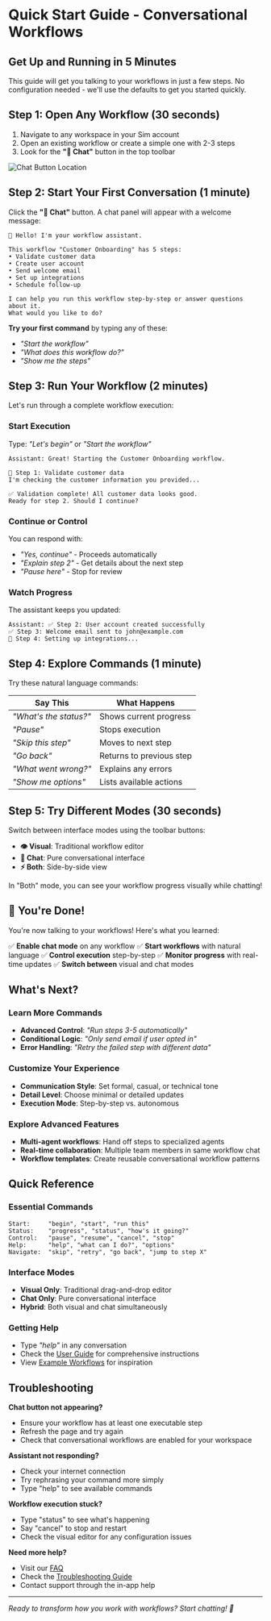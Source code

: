 # Quick Start Guide - Conversational Workflows

## Get Up and Running in 5 Minutes

This guide will get you talking to your workflows in just a few steps. No configuration needed - we'll use the defaults to get you started quickly.

## Step 1: Open Any Workflow (30 seconds)

1. Navigate to any workspace in your Sim account
2. Open an existing workflow or create a simple one with 2-3 steps
3. Look for the **"💬 Chat"** button in the top toolbar

![Chat Button Location](./images/chat-button.png)

## Step 2: Start Your First Conversation (1 minute)

Click the **"💬 Chat"** button. A chat panel will appear with a welcome message:

```
👋 Hello! I'm your workflow assistant.

This workflow "Customer Onboarding" has 5 steps:
• Validate customer data
• Create user account
• Send welcome email
• Set up integrations
• Schedule follow-up

I can help you run this workflow step-by-step or answer questions about it.
What would you like to do?
```

**Try your first command** by typing any of these:

- *"Start the workflow"*
- *"What does this workflow do?"*
- *"Show me the steps"*

## Step 3: Run Your Workflow (2 minutes)

Let's run through a complete workflow execution:

### Start Execution
Type: *"Let's begin"* or *"Start the workflow"*

```
Assistant: Great! Starting the Customer Onboarding workflow.

🔄 Step 1: Validate customer data
I'm checking the customer information you provided...

✅ Validation complete! All customer data looks good.
Ready for step 2. Should I continue?
```

### Continue or Control
You can respond with:
- *"Yes, continue"* - Proceeds automatically
- *"Explain step 2"* - Get details about the next step
- *"Pause here"* - Stop for review

### Watch Progress
The assistant keeps you updated:

```
Assistant: ✅ Step 2: User account created successfully
✅ Step 3: Welcome email sent to john@example.com
🔄 Step 4: Setting up integrations...
```

## Step 4: Explore Commands (1 minute)

Try these natural language commands:

| Say This | What Happens |
|----------|--------------|
| *"What's the status?"* | Shows current progress |
| *"Pause"* | Stops execution |
| *"Skip this step"* | Moves to next step |
| *"Go back"* | Returns to previous step |
| *"What went wrong?"* | Explains any errors |
| *"Show me options"* | Lists available actions |

## Step 5: Try Different Modes (30 seconds)

Switch between interface modes using the toolbar buttons:

- **👁 Visual**: Traditional workflow editor
- **💬 Chat**: Pure conversational interface
- **⚡ Both**: Side-by-side view

In "Both" mode, you can see your workflow progress visually while chatting!

## 🎉 You're Done!

You're now talking to your workflows! Here's what you learned:

✅ **Enable chat mode** on any workflow
✅ **Start workflows** with natural language
✅ **Control execution** step-by-step
✅ **Monitor progress** with real-time updates
✅ **Switch between** visual and chat modes

## What's Next?

### Learn More Commands
- **Advanced Control**: *"Run steps 3-5 automatically"*
- **Conditional Logic**: *"Only send email if user opted in"*
- **Error Handling**: *"Retry the failed step with different data"*

### Customize Your Experience
- **Communication Style**: Set formal, casual, or technical tone
- **Detail Level**: Choose minimal or detailed updates
- **Execution Mode**: Step-by-step vs. autonomous

### Explore Advanced Features
- **Multi-agent workflows**: Hand off steps to specialized agents
- **Real-time collaboration**: Multiple team members in same workflow chat
- **Workflow templates**: Create reusable conversational workflow patterns

## Quick Reference

### Essential Commands
```
Start:     "begin", "start", "run this"
Status:    "progress", "status", "how's it going?"
Control:   "pause", "resume", "cancel", "stop"
Help:      "help", "what can I do?", "options"
Navigate:  "skip", "retry", "go back", "jump to step X"
```

### Interface Modes
- **Visual Only**: Traditional drag-and-drop editor
- **Chat Only**: Pure conversational interface
- **Hybrid**: Both visual and chat simultaneously

### Getting Help
- Type *"help"* in any conversation
- Check the [User Guide](./user-guide.md) for comprehensive instructions
- View [Example Workflows](./examples/) for inspiration

## Troubleshooting

**Chat button not appearing?**
- Ensure your workflow has at least one executable step
- Refresh the page and try again
- Check that conversational workflows are enabled for your workspace

**Assistant not responding?**
- Check your internet connection
- Try rephrasing your command more simply
- Type "help" to see available commands

**Workflow execution stuck?**
- Type "status" to see what's happening
- Say "cancel" to stop and restart
- Check the visual editor for any configuration issues

**Need more help?**
- Visit our [FAQ](./faq.md)
- Check the [Troubleshooting Guide](./troubleshooting-guide.md)
- Contact support through the in-app help

---

*Ready to transform how you work with workflows? Start chatting! 🚀*